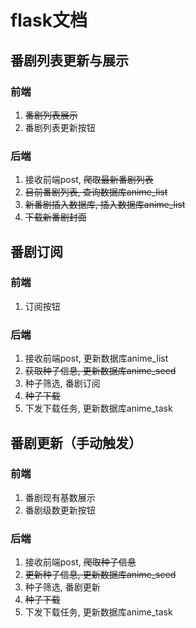 # flask文档

## 番剧列表更新与展示
### 前端
1. ~~番剧列表展示~~
2. 番剧列表更新按钮
### 后端
1. 接收前端post, ~~爬取最新番剧列表~~
2. ~~目前番剧列表, 查询数据库anime_list~~
3. ~~新番剧插入数据库, 插入数据库anime_list~~
4. ~~下载新番剧封面~~

## 番剧订阅
### 前端
1. 订阅按钮
### 后端
1. 接收前端post, 更新数据库anime_list
2. ~~获取种子信息, 更新数据库anime_seed~~
3. 种子筛选, 番剧订阅
4. ~~种子下载~~
5. 下发下载任务, 更新数据库anime_task

## 番剧更新（手动触发）
### 前端
1. 番剧现有基数展示
2. 番剧级数更新按钮
### 后端
1. 接收前端post, ~~爬取种子信息~~
2. ~~更新种子信息, 更新数据库anime_seed~~
3. 种子筛选, 番剧更新
4. ~~种子下载~~
5. 下发下载任务, 更新数据库anime_task